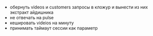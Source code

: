 * обернуть videos и customers запросы в кложур и вынести из них экстракт айдишника
* не отвечать на pulse
* кешировать videios на минуту
* принимать таймаут сессии как параметр

